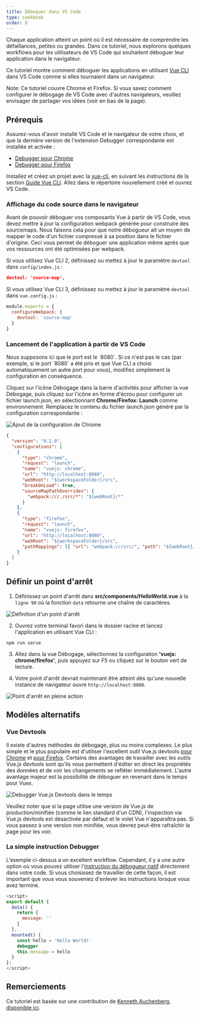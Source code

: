 ```yaml
---
title: Déboguer dans VS Code
type: cookbook
order: 8
---
```


<p>Chaque application atteint un point où il est nécessaire de comprendre les défaillances, petites ou grandes. Dans ce tutoriel, nous explorons quelques workflows pour les utilisateurs de VS Code qui souhaitent déboguer leur application dans le navigateur.</p>

Ce tutoriel montre comment déboguer les applications en utilisant [Vue CLI](https://github.com/vuejs/vue-cli) dans VS Code comme si elles tournaient dans un navigateur.

<p class="tip">Note: Ce tutoriel couvre Chrome et Firefox. Si vous savez comment configurer le débogage de VS Code avec d'autres navigateurs, veuillez envisager de partager vos idées (voir en bas de la page).</p>

## Prérequis

Assurez-vous d'avoir installé VS Code et le navigateur de votre choix, et que la dernière version de l'extension Debugger correspondante est installée et activée :

* [Debugger pour Chrome](https://marketplace.visualstudio.com/items?itemName=msjsdiag.debugger-for-chrome)
* [Debugger pour Firefox](https://marketplace.visualstudio.com/items?itemName=hbenl.vscode-firefox-debug)

Installez et créez un projet avec la [vue-cli](https://github.com/vuejs/vue-cli), en suivant les instructions de la section [Guide Vue CLI](https://cli.vuejs.org/). Allez dans le répertoire nouvellement créé et ouvrez VS Code.

### Affichage du code source dans le navigateur

Avant de pouvoir déboguer vos composants Vue à partir de VS Code, vous devez mettre à jour la configuration webpack générée pour construire des sourcemaps. Nous faisons cela pour que notre débogueur ait un moyen de mapper le code d'un fichier compressé à sa position dans le fichier d'origine. Ceci vous permet de déboguer une application même après que vos ressources ont été optimisées par webpack.

Si vous utilisez Vue CLI 2, définissez ou mettez à jour le paramètre `devtool` dans `config/index.js` :

```json
devtool: 'source-map',
```

Si vous utilisez Vue CLI 3, définissez ou mettez à jour le paramètre `devtool` dans `vue.config.js` :

```js
module.exports = {
  configureWebpack: {
    devtool: 'source-map'
  }
}
```

### Lancement de l'application à partir de VS Code

<p class="tip">Nous supposons ici que le port est le `8080`. Si ce n'est pas le cas (par exemple, si le port `8080` a été pris et que Vue CLI a choisi automatiquement un autre port pour vous), modifiez simplement la configuration en conséquence.</p>

Cliquez sur l'icône Débogage dans la barre d'activités pour afficher la vue Débogage, puis cliquez sur l'icône en forme d'écrou pour configurer un fichier launch.json, en sélectionnant **Chrome/Firefox: Launch** comme environnement. Remplacez le contenu du fichier launch.json généré par la configuration correspondante :

![Ajout de la configuration de Chrome](/images/config_add.png)

```json
{
  "version": "0.2.0",
  "configurations": [
    {
      "type": "chrome",
      "request": "launch",
      "name": "vuejs: chrome",
      "url": "http://localhost:8080",
      "webRoot": "${workspaceFolder}/src",
      "breakOnLoad": true,
      "sourceMapPathOverrides": {
        "webpack:///./src/*": "${webRoot}/*"
      }
    },
    {
      "type": "firefox",
      "request": "launch",
      "name": "vuejs: firefox",
      "url": "http://localhost:8080",
      "webRoot": "${workspaceFolder}/src",
      "pathMappings": [{ "url": "webpack:///src/", "path": "${webRoot}/" }]
    }
  ]
}
```

## Définir un point d'arrêt

1.  Définissez un point d'arrêt dans **src/components/HelloWorld.vue** à la `ligne 90` où la fonction `data` retourne une chaîne de caractères.

  ![Définition d'un point d'arrêt](/images/breakpoint_set.png)

2.  Ouvrez votre terminal favori dans le dossier racine et lancez l'application en utilisant Vue CLI :

  ```
  npm run serve
  ```

3.  Allez dans la vue Débogage, sélectionnez la configuration **'vuejs: chrome/firefox'**, puis appuyez sur F5 ou cliquez sur le bouton vert de lecture.

4.  Votre point d'arrêt devrait maintenant être atteint dès qu'une nouvelle instance de navigateur ouvre `http://localhost:8080`.

  ![Point d'arrêt en pleine action](/images/breakpoint_hit.png)

## Modèles alternatifs

### Vue Devtools

Il existe d'autres méthodes de débogage, plus ou moins complexes. Le plus simple et le plus populaire est d'utiliser l'excellent outil Vue.js devtools [pour Chrome](https://chrome.google.com/webstore/detail/vuejs-devtools/nhdogjmejiglipccpnnnanhbledajbpd) et [pour Firefox](https://addons.mozilla.org/en-US/firefox/addon/vue-js-devtools/). Certains des avantages de travailler avec les outils Vue.js devtools sont qu'ils vous permettent d'éditer en direct les propriétés des données et de voir les changements se refléter immédiatement. L'autre avantage majeur est la possibilité de déboguer en revenant dans le temps pour Vuex.

![Debugger Vue.js Devtools dans le temps](/images/devtools-timetravel.gif)

<p class="tip">Veuillez noter que si la page utilise une version de Vue.js de production/minifiée (comme le lien standard d'un CDN), l'inspection via Vue.js devtools est désactivée par défaut et le volet Vue n'apparaîtra pas. Si vous passez à une version non minifiée, vous devrez peut-être rafraîchir la page pour les voir.</p>

### La simple instruction Debugger

L'exemple ci-dessus a un excellent workflow. Cependant, il y a une autre option où vous pouvez utiliser l'[instruction du débogueur natif](https://developer.mozilla.org/en-US/docs/Web/JavaScript/Reference/Statements/debugger) directement dans votre code. Si vous choisissez de travailler de cette façon, il est important que vous vous souveniez d'enlever les instructions lorsque vous avez terminé.

```js
<script>
export default {
  data() {
    return {
      message: ''
    }
  },
  mounted() {
    const hello = 'Hello World!'
    debugger
    this.message = hello
  }
};
</script>
```

## Remerciements

Ce tutoriel est basée sur une contribution de [Kenneth Auchenberg](https://twitter.com/auchenberg), [disponible ici](https://github.com/Microsoft/VSCode-recipes/tree/master/vuejs-cli).
